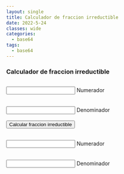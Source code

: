 ```yaml
---
layout: single
title: Calculador de fraccion irreductible
date: 2022-5-24
classes: wide
categories:
  - base64
tags:
  - base64
---
```


### Calculador de fraccion irreductible

<script src="/assets/scripts/fractions.js"></script>

<link rel="stylesheet" href="https://aleixmine.github.io/assets/css/converter.css">
<div id="fraccion_uno" style="display: inline-block;box-sizing: border-box;">
    <div class="group" style="margin-top:1.5vw">
        <input id="input1" required="" type="text" class="input">
        <span class="highlight"></span>
        <span class="bar"></span>
        <label>Numerador</label>
    </div><br>
    <div class="group" style="margin-top:1.5vw">
        <input id="input2" required="" type="text" class="input">
        <span class="highlight"></span>
        <span class="bar"></span>
        <label>Denominador</label>
    </div>
</div><br><br>
<button onclick="find_irreductible_fraction()" class="btn">Calcular fraccion irreductible</button><br><br>
<div id="fraccion_dos" style="display: inline-block;box-sizing: border-box;">
    <div class="group" style="margin-top:1.5vw">
        <input id="output1" required="" type="text" class="input">
        <span class="highlight"></span>
        <span class="bar"></span>
        <label>Numerador</label>
    </div><br>
    <div class="group" style="margin-top:1.5vw">
        <input id="output2" required="" type="text" class="input">
        <span class="highlight"></span>
        <span class="bar"></span>
        <label>Denominador</label>
    </div>
</div><br><br>
